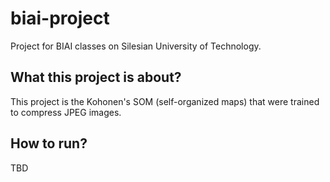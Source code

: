 # biai-project
Project for BIAI classes on Silesian University of Technology.

## What this project is about?

This project is the Kohonen's SOM (self-organized maps) that were trained to compress JPEG images.

## How to run?

TBD

